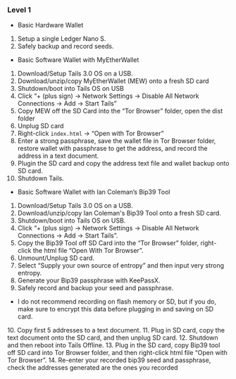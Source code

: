 ### Level 1

- Basic Hardware Wallet
 1. Setup a single Ledger Nano S.
 2. Safely backup and record seeds.

- Basic Software Wallet with MyEtherWallet
 1. Download/Setup Tails 3.0 OS on a USB.
 2. Download/unzip/copy MyEtherWallet (MEW) onto a fresh SD card
 3. Shutdown/boot into Tails OS on USB
 4. Click “+ (plus sign) -> Network Settings -> Disable All Network Connections -> Add -> Start Tails”
 5. Copy MEW off the SD Card into the “Tor Browser” folder, open the dist folder
 6. Unplug SD card
 7. Right-click `index.html` -> “Open with Tor Browser”
 8. Enter a strong passphrase, save the wallet file in Tor Browser folder, restore wallet with passphrase to get the address, and record the address in a text document.
 9. Plugin the SD card and copy the address text file and wallet backup onto SD card.
 10. Shutdown Tails.

- Basic Software Wallet with Ian Coleman’s Bip39 Tool
 1. Download/Setup Tails 3.0 OS on a USB.
 2. Download/unzip/copy Ian Coleman's Bip39 Tool onto a fresh SD card.
 3. Shutdown/boot into Tails OS on USB.
 4. Click “+ (plus sign) -> Network Settings -> Disable All Network Connections -> Add -> Start Tails”.
 5. Copy the Bip39 Tool off SD Card into the “Tor Browser” folder, right-click the html file “Open With Tor Browser”.
 6. Unmount/Unplug SD card.
 7. Select “Supply your own source of entropy” and then input very strong entropy.
 8. Generate your Bip39 passphrase with KeePassX.
 9. Safely record and backup your seed and passphrase.
  <ul><li>I do not recommend recording on flash memory or SD, but if you do, make sure to encrypt this data before plugging in and saving on SD card.</li></ul>
 10. Copy first 5 addresses to a text document.
 11. Plug in SD card, copy the text document onto the SD card, and then unplug SD card.
 12. Shutdown and then reboot into Tails Offline.
 13. Plug in the SD card, copy Bip39 tool off SD card into Tor Browser folder, and then right-click html file “Open with Tor Browser”.
 14. Re-enter your recorded bip39 seed and passphrase, check the addresses generated are the ones you recorded
